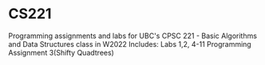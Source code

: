 # CS221
Programming assignments and labs for UBC's CPSC 221 - Basic Algorithms and Data Structures class in W2022
Includes: Labs 1,2, 4-11
Programming Assignment 3(Shifty Quadtrees)
